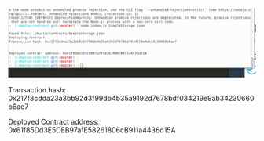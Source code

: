 ![contract-deployment](1.png)

Transaction hash: 0x217f3cdda23a3bb92d3f99db4b35a9192d7678bdf034219e9ab34230660b6ae7

Deployed Contract address: 0x61f85Dd3E5CEB97afE58261806cB911a4436d15A